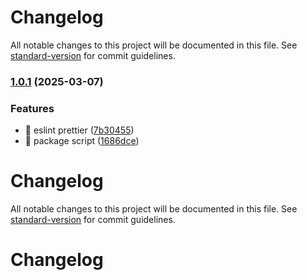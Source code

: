 # Changelog

All notable changes to this project will be documented in this file. See [standard-version](https://github.com/conventional-changelog/standard-version) for commit guidelines.

### [1.0.1](https://github.com/tomatobybike/hybrid-bridge-js/compare/v1.0.0...v1.0.1) (2025-03-07)


### Features

* 🎸 eslint prettier ([7b30455](https://github.com/tomatobybike/hybrid-bridge-js/commit/7b304553dbea4ea3d83f53d0bc34232d31b0dcba))
* 🎸 package script ([1686dce](https://github.com/tomatobybike/hybrid-bridge-js/commit/1686dce52dda01bf21c9cc8c212e60e467112ed2))

# Changelog

All notable changes to this project will be documented in this file. See [standard-version](https://github.com/conventional-changelog/standard-version) for commit guidelines.

# Changelog